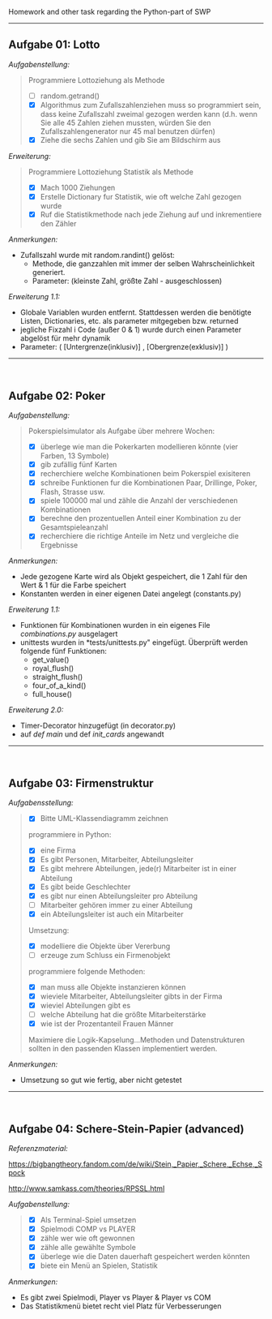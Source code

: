 Homework and other task regarding  the Python-part of SWP

---

## Aufgabe 01: Lotto
*Aufgabenstellung:* 
> Programmiere Lottoziehung als Methode
> * [ ] random.getrand() 
> * [X] Algorithmus zum Zufallszahlenziehen muss so programmiert sein, dass keine Zufallszahl zweimal gezogen werden kann
>      (d.h. wenn Sie alle 45 Zahlen ziehen mussten, würden Sie den ̈Zufallszahlengenerator nur 45 mal benutzen dürfen)
> * [X] Ziehe die sechs Zahlen und gib Sie am Bildschirm aus


*Erweiterung:*
> Programmiere Lottoziehung Statistik als Methode
> * [X] Mach 1000 Ziehungen
> * [X] Erstelle Dictionary fur Statistik, wie oft welche Zahl gezogen wurde
> * [X] Ruf die Statistikmethode nach jede Ziehung auf und inkrementiere den Zähler


*Anmerkungen:*

* Zufallszahl wurde mit random.randint() gelöst: 
  * Methode, die ganzzahlen mit immer der selben Wahrscheinlichkeit generiert.
  * Parameter: (kleinste Zahl, größte Zahl - ausgeschlossen)


*Erweiterung 1.1:*
* Globale Variablen wurden entfernt. Stattdessen werden die benötigte Listen, Dictionaries, etc. als parameter mitgegeben bzw. returned
* jegliche Fixzahl i Code (außer 0 & 1) wurde durch einen Parameter abgelöst für mehr dynamik
* Parameter: ( [Untergrenze(inklusiv)] , [Obergrenze(exklusiv)] )
 


--- 

<br/>

## Aufgabe 02: Poker
*Aufgabenstellung:*
> Pokerspielsimulator als Aufgabe über mehrere Wochen:
> * [X] überlege wie man die Pokerkarten modellieren könnte (vier Farben, 13 Symbole)
> * [X] gib zufällig fünf Karten
> * [X] recherchiere welche Kombinationen beim Pokerspiel exisiteren
> * [X] schreibe Funktionen fur die Kombinationen Paar, Drillinge, Poker, Flash, Strasse usw.
> * [X] spiele 100000 mal und zähle die Anzahl der verschiedenen Kombinationen
> * [X] berechne den prozentuellen Anteil einer Kombination zu der Gesamtspieleanzahl
> * [X] recherchiere die richtige Anteile im Netz und vergleiche die Ergebnisse

*Anmerkungen:*

* Jede gezogene Karte wird als Objekt gespeichert, die 1 Zahl für den Wert & 1 für die Farbe speichert
* Konstanten werden in einer eigenen Datei angelegt (constants.py)

*Erweiterung 1.1:*

* Funktionen für Kombinationen wurden in ein eigenes File *combinations.py* ausgelagert
* unittests wurden in *tests/unittests.py" eingefügt. Überprüft werden folgende fünf Funktionen:
  * get_value()
  * royal_flush()
  * straight_flush()
  * four_of_a_kind()
  * full_house() 
 
*Erweiterung 2.0:*

* Timer-Decorator hinzugefügt (in decorator.py)
* auf *def main* und def *init_cards* angewandt


--- 

<br/>

## Aufgabe 03: Firmenstruktur
*Aufgabensstellung:*
> * [X] Bitte UML-Klassendiagramm zeichnen
>
> programmiere in Python: 
> * [X] eine Firma
> * [X] Es gibt Personen, Mitarbeiter, Abteilungsleiter
> * [X] Es gibt mehrere Abteilungen, jede(r) Mitarbeiter ist in einer Abteilung
> * [X] Es gibt beide Geschlechter
> * [X] es gibt nur einen Abteilungsleiter pro Abteilung
> * [ ] Mitarbeiter gehören immer zu einer Abteilung
> * [X] ein Abteilungsleiter ist auch ein Mitarbeiter
> 
>Umsetzung:
> * [X] modelliere die Objekte über Vererbung
> * [ ] erzeuge zum Schluss ein Firmenobjekt
>
> programmiere folgende Methoden:
> * [X] man muss alle Objekte instanzieren können
> * [X] wieviele Mitarbeiter, Abteilungsleiter gibts in der Firma
> * [X] wieviel Abteilungen gibt es
> * [ ] welche Abteilung hat die größte Mitarbeiterstärke
> * [X] wie ist der Prozentanteil Frauen Männer
>
> Maximiere die Logik-Kapselung...Methoden und Datenstrukturen sollten in den passenden Klassen implementiert werden.

*Anmerkungen:*

* Umsetzung so gut wie fertig, aber nicht getestet 


---

<br/>

## Aufgabe 04: Schere-Stein-Papier (advanced)
*Referenzmaterial:*

https://bigbangtheory.fandom.com/de/wiki/Stein,_Papier,_Schere,_Echse,_Spock

http://www.samkass.com/theories/RPSSL.html

*Aufgabenstellung:*
> * [X] Als Terminal-Spiel umsetzen
> * [X] Spielmodi COMP vs PLAYER
> * [X] zähle wer wie oft gewonnen
> * [X] zähle alle gewählte Symbole
> * [X] überlege wie die Daten dauerhaft gespeichert werden könnten
> * [X] biete ein Menü an Spielen, Statistik

*Anmerkungen:*

* Es gibt zwei Spielmodi, Player vs Player & Player vs COM
* Das Statistikmenü bietet recht viel Platz für Verbesserungen
